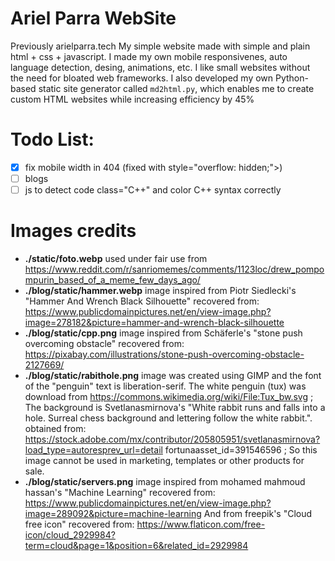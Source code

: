 # Ariel Parra WebSite
Previously arielparra.tech
My simple website made with simple and plain html + css + javascript.
I made my own mobile responsivenes, auto language detection, desing, animations, etc. 
I like small websites without the need for bloated web frameworks.
I also developed my own Python-based static site generator called `md2html.py`, which enables me to create custom HTML websites while increasing efficiency by 45%

# Todo List:

- [x] fix mobile width in 404 (fixed with style="overflow: hidden;">)
- [ ] blogs
- [ ] js to detect code class="C++" and color C++ syntax correctly

# Images credits

- **./static/foto.webp** used under fair use from https://www.reddit.com/r/sanriomemes/comments/1123loc/drew_pompompurin_based_of_a_meme_few_days_ago/
- **./blog/static/hammer.webp** image inspired from Piotr Siedlecki's "Hammer And Wrench Black Silhouette" recovered from: https://www.publicdomainpictures.net/en/view-image.php?image=278182&picture=hammer-and-wrench-black-silhouette
- **./blog/static/cpp.png** image inspired from Schäferle's "stone push overcoming obstacle" recovered from: https://pixabay.com/illustrations/stone-push-overcoming-obstacle-2127669/
- **./blog/static/rabithole.png** image was created using GIMP and the font of the "penguin" text is liberation-serif. The white penguin (tux) was download from https://commons.wikimedia.org/wiki/File:Tux_bw.svg ; The background is Svetlanasmirnova's "White rabbit runs and falls into a hole. Surreal chess background and lettering follow the white rabbit.". obtained from: https://stock.adobe.com/mx/contributor/205805951/svetlanasmirnova?load_type=autoresprev_url=detail fortunaasset_id=391546596 ; So this image cannot be used in marketing, templates or other products for sale.
- **./blog/static/servers.png** image inspired from mohamed mahmoud hassan's "Machine Learning" recovered from:         https://www.publicdomainpictures.net/en/view-image.php?image=289092&picture=machine-learning And from freepik's "Cloud free icon" recovered from: https://www.flaticon.com/free-icon/cloud_2929984?term=cloud&page=1&position=6&related_id=2929984